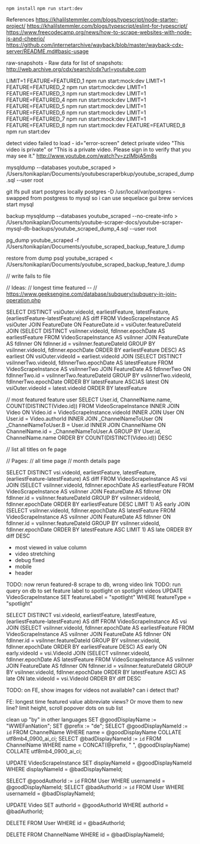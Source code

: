 `npm install`
`npm run start:dev`

References
https://khalilstemmler.com/blogs/typescript/node-starter-project/
https://khalilstemmler.com/blogs/typescript/eslint-for-typescript/
https://www.freecodecamp.org/news/how-to-scrape-websites-with-node-js-and-cheerio/
https://github.com/internetarchive/wayback/blob/master/wayback-cdx-server/README.md#basic-usage

raw-snapshots - Raw data for list of snapshots: http://web.archive.org/cdx/search/cdx?url=youtube.com

LIMIT=1 FEATURE=FEATURED_1 npm run start:mock:dev
LIMIT=1 FEATURE=FEATURED_2 npm run start:mock:dev
LIMIT=1 FEATURE=FEATURED_3 npm run start:mock:dev
LIMIT=1 FEATURE=FEATURED_4 npm run start:mock:dev
LIMIT=1 FEATURE=FEATURED_5 npm run start:mock:dev
LIMIT=1 FEATURE=FEATURED_6 npm run start:mock:dev
LIMIT=1 FEATURE=FEATURED_7 npm run start:mock:dev
LIMIT=1 FEATURE=FEATURED_8 npm run start:mock:dev
FEATURE=FEATURED_8 npm run start:dev

detect video failed to load - id="error-screen"
detect private video "This video is private" or "This is a private video. Please sign in to verify that you may see it." http://www.youtube.com/watch?v=zzIMbjA5m8s

mysqldump --databases youtube_scraped > /Users/tonikaplan/Documents/youtubescraperbkup/youtube_scraped_dump.sql --user root

git lfs pull
start postgres locally postgres -D /usr/local/var/postgres - swapped from postgress to mysql so i can use sequelace gui
brew services start mysql

backup
mysqldump --databases youtube_scraped --no-create-info > /Users/tonikaplan/Documents/youtube-scraper-docs/youtube-scraper-mysql-db-backups/youtube_scraped_dump_4.sql --user root

pg_dump youtube_scraped -f /Users/tonikaplan/Documents/youtube_scraped_backup_feature_1.dump

restore from dump
psql youtube_scraped < /Users/tonikaplan/Documents/youtube_scraped_backup_feature_1.dump

<!-- // TODO: now migation to add multiple author links -->
<!-- // TODO: videos have multiple links -->
<!-- // TODO: now multiple usernames? -->
<!-- // move duration, title, description to videofeatureinstance -->

// write fails to file

// Ideas:
// longest time featured
-- // https://www.geeksengine.com/database/subquery/subquery-in-join-operation.php

SELECT DISTINCT vsiOuter.videoId,
earliestFeature,
latestFeature,
(earliestFeature-latestFeature) AS diff
FROM VideoScrapeInstance AS vsiOuter
JOIN FeatureDate ON FeatureDate.id = vsiOuter.featureDateId
JOIN
(SELECT DISTINCT vsiInner.videoId,
fdInner.epochDate AS earliestFeature
FROM VideoScrapeInstance AS vsiInner
JOIN FeatureDate AS fdInner ON fdInner.id = vsiInner.featureDateId
GROUP BY vsiInner.videoId,
fdInner.epochDate
ORDER BY earliestFeature DESC) AS earliest ON vsiOuter.videoId = earliest.videoId
JOIN
(SELECT DISTINCT vsiInnerTwo.videoId,
fdInnerTwo.epochDate AS latestFeature
FROM VideoScrapeInstance AS vsiInnerTwo
JOIN FeatureDate AS fdInnerTwo ON fdInnerTwo.id = vsiInnerTwo.featureDateId
GROUP BY vsiInnerTwo.videoId,
fdInnerTwo.epochDate
ORDER BY latestFeature ASC)AS latest ON vsiOuter.videoId = latest.videoId
ORDER BY latestFeature

// most featured feature user
SELECT
User.id,
ChannelName.name,
COUNT(DISTINCT(Video.id))
FROM
VideoScrapeInstance
INNER JOIN Video ON Video.id = VideoScrapeInstance.videoId
INNER JOIN User ON User.id = Video.authorId
INNER JOIN \_ChannelNameToUser ON \_ChannelNameToUser.B = User.id
INNER JOIN ChannelName ON ChannelName.id = \_ChannelNameToUser.A
GROUP BY
User.id, ChannelName.name
ORDER BY
COUNT(DISTINCT(Video.id)) DESC

// list all titles on fe page

// Pages:
// all time page
// month details page

SELECT DISTINCT vsi.videoId,
earliestFeature,
latestFeature,
(earliestFeature-latestFeature) AS diff
FROM VideoScrapeInstance AS vsi
JOIN
(SELECT vsiInner.videoId,
fdInner.epochDate AS earliestFeature
FROM VideoScrapeInstance AS vsiInner
JOIN FeatureDate AS fdInner ON fdInner.id = vsiInner.featureDateId
GROUP BY vsiInner.videoId,
fdInner.epochDate
ORDER BY earliestFeature DESC
LIMIT 1) AS early
JOIN
(SELECT vsiInner.videoId,
fdInner.epochDate AS latestFeature
FROM VideoScrapeInstance AS vsiInner
JOIN FeatureDate AS fdInner ON fdInner.id = vsiInner.featureDateId
GROUP BY vsiInner.videoId,
fdInner.epochDate
ORDER BY latestFeature ASC
LIMIT 1) AS late
ORDER BY diff DESC

- most viewed in value column
- video stretching
- debug fixed
- mobile
- header

TODO: now rerun featured-8 scrape to db, wrong video link
TODO: run query on db to set feature label to spotlight on spotlight videos
UPDATE VideoScrapeInstance
SET featureLabel = "spotlight"
WHERE featureType = "spotlight"

SELECT DISTINCT vsi.videoId,
earliestFeature,
latestFeature,
(earliestFeature-latestFeature) AS diff
FROM VideoScrapeInstance AS vsi
JOIN
(SELECT vsiInner.videoId,
fdInner.epochDate AS earliestFeature
FROM VideoScrapeInstance AS vsiInner
JOIN FeatureDate AS fdInner ON fdInner.id = vsiInner.featureDateId
GROUP BY vsiInner.videoId,
fdInner.epochDate
ORDER BY earliestFeature DESC) AS early ON early.videoId = vsi.VideoId
JOIN
(SELECT vsiInner.videoId,
fdInner.epochDate AS latestFeature
FROM VideoScrapeInstance AS vsiInner
JOIN FeatureDate AS fdInner ON fdInner.id = vsiInner.featureDateId
GROUP BY vsiInner.videoId,
fdInner.epochDate
ORDER BY latestFeature ASC) AS late ON late.videoId = vsi.VideoId
ORDER BY diff DESC

TODO: on FE, show images for videos not available? can i detect that?


FE:
longest time featured value
abbreviate views? Or move them to new line?
limit height, scroll popover
dots on sub list



clean up "by" in other languages
SET @goodDisplayName := "WWEFanNation";
SET @prefix := "de";
SELECT @goodDisplayNameId := `id` FROM ChannelName WHERE name = @goodDisplayName COLLATE utf8mb4_0900_ai_ci;
SELECT @badDisplayNameId := `id` FROM ChannelName WHERE name = CONCAT(@prefix, " ", @goodDisplayName) COLLATE utf8mb4_0900_ai_ci;

UPDATE 
    VideoScrapeInstance
SET
    displayNameId = @goodDisplayNameId
WHERE
    displayNameId = @badDisplayNameId;

SELECT @goodAuthorId := `id` FROM User WHERE usernameId = @goodDisplayNameId;
SELECT @badAuthorId := `id` FROM User WHERE usernameId = @badDisplayNameId;
    
UPDATE 
    Video
SET
    authorId = @goodAuthorId
WHERE
    authorId = @badAuthorId;
    
    
DELETE FROM User WHERE id = @badAuthorId;

DELETE FROM ChannelName WHERE id = @badDisplayNameId;
